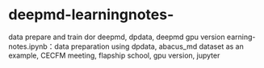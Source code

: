 # deepmd-learningnotes-
data prepare and train dor deepmd, dpdata, deepmd gpu version
earning-notes.ipynb：data preparation using dpdata, abacus_md dataset as an example, CECFM meeting, flapship school, gpu version, jupyter
